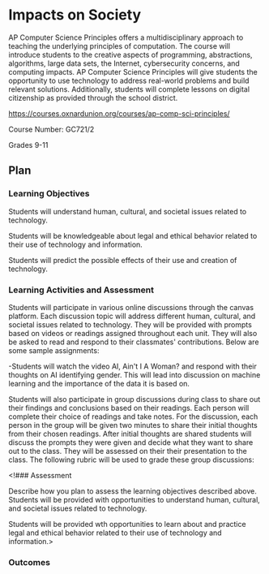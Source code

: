 # Impacts on Society

<!Describe your course including the name, description, and grade level. Broadly explain how this document details how you plan to incorporate issues of computing impacts on society in your course>

AP Computer Science Principles offers a multidisciplinary approach to teaching the underlying principles of computation. The course will introduce students to the creative aspects of programming, abstractions, algorithms, large data sets, the Internet, cybersecurity concerns, and computing impacts. AP Computer Science Principles will give students the opportunity to use technology to address real-world problems and build relevant solutions. Additionally, students will complete lessons on digital citizenship as provided through the school district.

https://courses.oxnardunion.org/courses/ap-comp-sci-principles/

Course Number: GC721/2 

Grades 9-11

## Plan

### Learning Objectives

<!Describe the learning objectives for the class that relate to social impacts. Consider using Bloom's Taxonomy to identify the types of cognitive and/or affective outcomes (and their associated verbs): https://bloomstaxonomy.net/>

Students will understand human, cultural, and societal issues related to technology. 

Students will be knowledgeable about legal and ethical behavior related to their use of technology and information.

Students will predict the possible effects of their use and creation of technology.


### Learning Activities and Assessment

<!Describe the learning activities and how they will be incorporated into the class. For example, will they include class discussion, written reports, homework, or exams? Will the activity be a one-time lesson or used multiple times in class?>

Students will participate in various online discussions through the canvas platform. Each discussion topic will address different human, cultural, and societal issues related to technology. They will be provided with prompts based on videos or readings assigned throughout each unit. They will also be asked to read and respond to their classmates' contributions. Below are some sample assignments:

-Students will watch the video AI, Ain't I A Woman? and respond with their thoughts on AI identifying gender. This will lead into discussion on machine learning and the importance of the data it is based on.


Students will also participate in group discussions during class to share out their findings and conclusions based on their readings. Each person will complete their choice of readings and take notes. For the discussion, each person in the group will be given two minutes to share their initial thoughts from their chosen readings. After initial thoughts are shared students will discuss the prompts they were given and decide what they want to share out to the class. They will be assessed on their their presentation to the class. The following rubric will be used to grade these group discussions:

<!### Assessment

Describe how you plan to assess the learning objectives described above.
Students will be provided with opportunities to understand human, cultural, and societal issues related to technology.


Students will be provided wth opportunities to learn about and practice legal and ethical behavior related to their use of technology and information.>

### Outcomes

<!Describe how your plan will facilitate diversity/equity/inclusion and help broadening participation in computing. Also describe how the course plan will help long-term goals in addressing computing impacts on society.>
